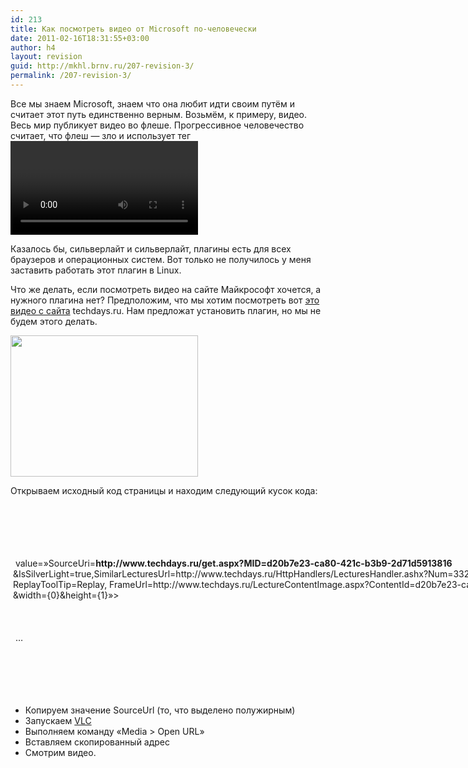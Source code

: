 ```yaml
---
id: 213
title: Как посмотреть видео от Microsoft по-человечески
date: 2011-02-16T18:31:55+03:00
author: h4
layout: revision
guid: http://mkhl.brnv.ru/207-revision-3/
permalink: /207-revision-3/
---
```

Все мы знаем Microsoft, знаем что она любит идти своим путём и считает этот путь единственно верным. Возьмём, к примеру, видео. Весь мир публикует видео во флеше. Прогрессивное человечество считает, что флеш — зло и использует тег <video>. Microsoft тоже считает, что флеш зло, но и тег <video> не признаёт, у неё своя игрушка — сильверлайт.

Казалось бы, сильверлайт и сильверлайт, плагины есть для всех браузеров и операционных систем. Вот только не получилось у меня заставить работать этот плагин в Linux.

Что же делать, если посмотреть видео на сайте Майкрософт хочется, а нужного плагина нет? Предположим, что мы хотим посмотреть вот [это видео с сайта](http://www.techdays.ru/videos/3325.html) techdays.ru. Нам предложат установить плагин, но мы не будем этого делать.

[<img class="alignnone size-medium wp-image-209" title="20110216-171017-d0b2d18bd0b4d0b5d0bbd0b5d0bdd0b8d0b5_0011" src="http://mkhl.brnv.ru/wp-content/uploads/2011/02/20110216-171017-d0b2d18bd0b4d0b5d0bbd0b5d0bdd0b8d0b5_0011-300x226.png" alt="" width="300" height="226" srcset="https://mkhl.brnv.ru/wp-content/uploads/2011/02/20110216-171017-d0b2d18bd0b4d0b5d0bbd0b5d0bdd0b8d0b5_0011-300x226.png 300w, https://mkhl.brnv.ru/wp-content/uploads/2011/02/20110216-171017-d0b2d18bd0b4d0b5d0bbd0b5d0bdd0b8d0b5_0011.png 464w" sizes="(max-width: 300px) 100vw, 300px" />](http://mkhl.brnv.ru/wp-content/uploads/2011/02/20110216-171017-d0b2d18bd0b4d0b5d0bbd0b5d0bdd0b8d0b5_0011.png)

Открываем исходный код страницы и находим следующий кусок кода:

<div style="white-space:pre;">
  <div id=&#187;silverlightPlayer&#187;><br /> <object data=&#187;data:application/x-silverlight-2,&#187; type=&#187;application/x-silverlight-2&#8243; style=&#187;height:380px;width:460px&#187;><br /> <param name=&#187;source&#187; value=&#187;http://www.techdays.ru/TechDaysPlayer.xap&#187;><br /> <param name=&#187;initParams&#187;<br /> value=&#187;SourceUri=<strong>http://www.techdays.ru/get.aspx?MID=d20b7e23-ca80-421c-b3b9-2d71d5913816</strong><br /> &IsSilverLight=true,SimilarLecturesUrl=http://www.techdays.ru/HttpHandlers/LecturesHandler.ashx?Num=3325,<br /> ReplayToolTip=Replay, FrameUrl=http://www.techdays.ru/LectureContentImage.aspx?ContentId=d20b7e23-ca80-421c-b3b9-2d71d5913816<br /> &width={0}&height={1}&#187;>
</div>

<div style="white-space:pre;">
  &#8230;
</div>

<div style="white-space:pre;">
  <span style="font-family: 'Courier New', monospace; font-size: 12px; line-height: 18px;"></object></span><span style="font-family: 'Courier New', monospace; font-size: 12px; line-height: 18px;"></div></span>
</div>

  * Копируем значение SourceUrl (то, что выделено полужирным)
  * Запускаем [VLC](http://www.videolan.org/vlc/)
  * Выполняем команду «Media > Open URL»
  * Вставляем скопированный адрес
  * Смотрим видео.